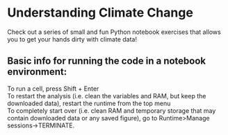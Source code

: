 # Understanding Climate Change
Check out a series of small and fun Python notebook exercises that allows you to get your hands dirty with climate data!

## Basic info for running the code in a notebook environment:

To run a cell, press Shift + Enter  
To restart the analysis (i.e. clean the variables and RAM, but keep the downloaded data), restart the runtime from the top menu  
To completely start over (i.e. clean RAM and temporary storage that may contain downloaded data or any saved figure), go to Runtime>Manage sessions->TERMINATE.
